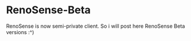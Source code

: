 # RenoSense-Beta
RenoSense is now semi-private client.
So i will post here RenoSense Beta versions :^)

